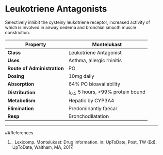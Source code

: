 # Leukotriene Antagonists

Selectively inhibit the cysteiny leukotriene receptor, increased activity of which is involved in airway oedema and bronchial smooth muscle constriction.

|Property|Montelukast|
|--|--|
|**Class**|Leukotriene Antagonist|
|**Uses**| Asthma, allergic rhinitis|
|**Route of Administration**|PO|
|**Dosing**|10mg daily|
|**Absorption**|64% PO bioavailability|
|**Distribution**|t<sub>0.5</sub> 5 hours, >99% protein bound|
|**Metabolism**|Hepatic by CYP3A4 |
|**Elimination**|Predominantly faecal|
|**Resp**|Bronchodilatation|

---
##References
1. . Lexicomp. Montelukast: Drug information. In: UpToDate, Post, TW (Ed), UpToDate, Waltham, MA, 2017.